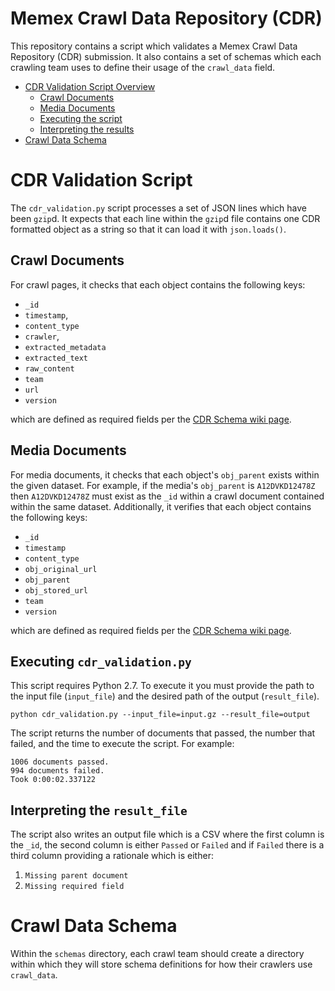 # Memex Crawl Data Repository (CDR)
This repository contains a script which validates a Memex Crawl Data Repository (CDR) submission. It also contains a set of schemas which each crawling team uses to define their usage of the `crawl_data` field.

* [CDR Validation Script Overview](#validation_script)
    * [Crawl Documents](#crawl_docs)
    * [Media Documents](#media_docs)
    * [Executing the script](#execution)
    * [Interpreting the results](#results)
* [Crawl Data Schema](#schema)

#  <a name="validation_script"></a> CDR Validation Script
The `cdr_validation.py` script processes a set of JSON lines which have been `gzip`d. It expects that each line within the `gzip`d file contains one CDR formatted object as a string so that it can load it with `json.loads()`. 

## <a name="crawl_docs"></a> Crawl Documents
For crawl pages, it checks that each object contains the following keys:

* `_id`
* `timestamp`,
* `content_type`
* `crawler`,
* `extracted_metadata`
* `extracted_text`
* `raw_content`
* `team`
* `url`
* `version`

which are defined as required fields per the [CDR Schema wiki page](https://memexproxy.com/wiki/display/MPM/CDR+Schema).

## <a name="media_docs"></a> Media Documents
For media documents, it checks that each object's `obj_parent` exists within the given dataset. For example, if the media's `obj_parent` is `A12DVKD12478Z` then `A12DVKD12478Z` must exist as the `_id` within a crawl document contained within the same dataset. Additionally, it verifies that each object contains the following keys:

* `_id`
* `timestamp`
* `content_type`
* `obj_original_url`
* `obj_parent`
* `obj_stored_url`
* `team`
* `version`

which are defined as required fields per the [CDR Schema wiki page](https://memexproxy.com/wiki/display/MPM/CDR+Schema).

## <a name="execution"></a> Executing `cdr_validation.py`
This script requires Python 2.7. To execute it you must provide the path to the input file (`input_file`) and the desired path of the output (`result_file`).

```
python cdr_validation.py --input_file=input.gz --result_file=output
```

The script returns the number of documents that passed, the number that failed, and the time to execute the script. For example:

```
1006 documents passed.
994 documents failed.
Took 0:00:02.337122
```

## <a name="results"></a> Interpreting the `result_file`
The script also writes an output file which is a CSV where the first column is the `_id`, the second column is either `Passed` or `Failed` and if `Failed` there is a third column providing a rationale which is either:

1. `Missing parent document`
2. `Missing required field`

#  <a name="schema"></a> Crawl Data Schema
Within the `schemas` directory, each crawl team should create a directory within which they will store schema definitions for how their crawlers use `crawl_data`.